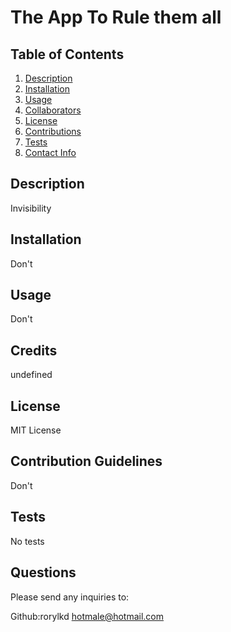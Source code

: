 
# The App To Rule them all

## Table of Contents
1. [Description](#description)
2. [Installation](#installation)
3. [Usage](#usage)
4. [Collaborators](#collaborators)
5. [License](#license)
6. [Contributions](#contributions)
7. [Tests](#tests)
8. [Contact Info](#contact)

  
## Description <a name="description"><a/>

Invisibility

## Installation <a name="installation"><a/>

Don't

## Usage <a name="usage"><a/>

Don't

## Credits <a name="credits"><a/>

undefined

## License <a name="license"><a/>

MIT License

## Contribution Guidelines <a name="contributions"><a/>

Don't

## Tests <a name="tests"><a/>

No tests

## Questions <a name="contact"><a/>

Please send any inquiries to:

Github:rorylkd
hotmale@hotmail.com
    